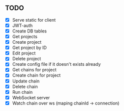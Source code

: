 ## TODO
* [x] Serve static for client
* [x] JWT-auth
* [x] Create DB tables
* [x] Get projects
* [x] Create project
* [x] Get project by ID
* [x] Edit project
* [x] Delete project
* [x] Create config file if it doesn't exists already
* [x] Get chains for project
* [x] Create chain for project
* [x] Update chain
* [x] Delete chain
* [x] Run chain
* [x] WebSocket server
* [x] Watch chain over ws (maping chainId -> connection)

